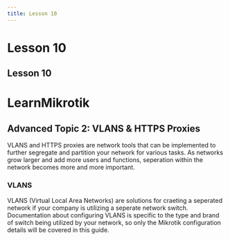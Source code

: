 ```yaml
---
title: Lesson 10
---
```


# Lesson 10

## Lesson 10

# LearnMikrotik

## Advanced Topic 2: VLANS & HTTPS Proxies
VLANS and HTTPS proxies are network tools that can be implemented to further segregate and partition your network for various tasks.
As networks grow larger and add more users and functions, seperation within the network becomes more and more important.

### VLANS
VLANS (Virtual Local Area Networks) are solutions for craeting a seperated network if your company is utilizing a seperate network switch.
Documentation about configuring VLANS is specific to the type and brand of switch being utilized by your network, so only the Mikrotik configuration details will be covered in this guide. 

